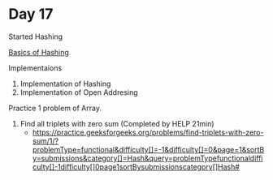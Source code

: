 # Day 17

Started Hashing

[Basics of Hashing](https://github.com/SachinMadhukar09/100-Days-Of-Code/blob/master/03.%20Hashing/Day%2017/30%20July%2000%20Basics%20of%20Hashing.py)

Implementaions

1. Implementation of Hashing
2. Implementation of Open Addresing

Practice 1 problem of Array.


1. Find all triplets with zero sum (Completed by HELP 21min)
    - https://practice.geeksforgeeks.org/problems/find-triplets-with-zero-sum/1/?problemType=functional&difficulty[]=-1&difficulty[]=0&page=1&sortBy=submissions&category[]=Hash&query=problemTypefunctionaldifficulty[]-1difficulty[]0page1sortBysubmissionscategory[]Hash#
